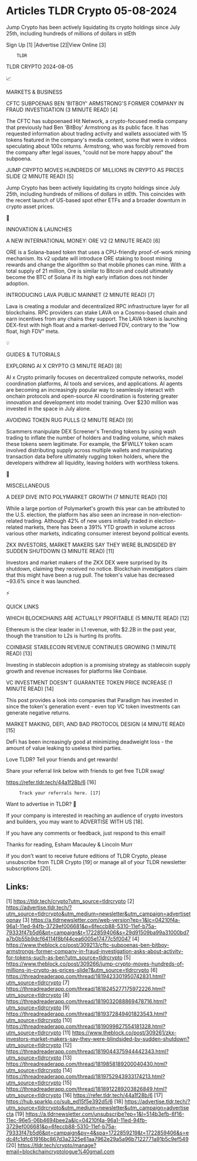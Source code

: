 # Articles TLDR Crypto 05-08-2024

Jump Crypto has been actively liquidating its crypto holdings since
July 25th, including hundreds of millions of dollars in stEth  

 Sign Up [1] |Advertise [2]|View Online [3] 

		TLDR 

TLDR CRYPTO 2024-08-05

📈 

MARKETS & BUSINESS

 CFTC SUBPOENAS BEN ‘BITBOY' ARMSTRONG'S FORMER COMPANY IN FRAUD
INVESTIGATION (3 MINUTE READ) [4] 

 The CFTC has subpoenaed Hit Network, a crypto-focused media company
that previously had Ben 'BitBoy' Armstrong as its public face. It has
requested information about trading activity and wallets associated
with 15 tokens featured in the company's media content, some that were
in videos speculating about 100x returns. Armstrong, who was forcibly
removed from the company after legal issues, "could not be more happy
about" the subpoena. 

 JUMP CRYPTO MOVES HUNDREDS OF MILLIONS IN CRYPTO AS PRICES SLIDE (2
MINUTE READ) [5] 

 Jump Crypto has been actively liquidating its crypto holdings since
July 25th, including hundreds of millions of dollars in stEth. This
coincides with the recent launch of US-based spot ether ETFs and a
broader downturn in crypto asset prices. 

🚀 

INNOVATION & LAUNCHES

 A NEW INTERNATIONAL MONEY: ORE V2 (2 MINUTE READ) [6] 

 ORE is a Solana-based token that uses a CPU-friendly proof-of-work
mining mechanism. Its v2 update will introduce ORE staking to boost
mining rewards and change the algorithm so that mobile phones can
mine. With a total supply of 21 million, Ore is similar to Bitcoin and
could ultimately become the BTC of Solana if its high early inflation
does not hinder adoption. 

 INTRODUCING LAVA PUBLIC MAINNET (2 MINUTE READ) [7] 

 Lava is creating a modular and decentralized RPC infrastructure layer
for all blockchains. RPC providers can stake LAVA on a Cosmos-based
chain and earn incentives from any chains they support. The LAVA token
is launching DEX-first with high float and a market-derived FDV,
contrary to the "low float, high FDV" meta. 

💡 

GUIDES & TUTORIALS

 EXPLORING AI X CRYPTO (3 MINUTE READ) [8] 

 AI x Crypto primarily focuses on decentralized compute networks,
model coordination platforms, AI tools and services, and applications.
AI agents are becoming an increasingly popular way to seamlessly
interact with onchain protocols and open-source AI coordination is
fostering greater innovation and development into model training. Over
$230 million was invested in the space in July alone. 

 AVOIDING TOKEN RUG PULLS (2 MINUTE READ) [9] 

 Scammers manipulate DEX Screener's Trending tokens by using wash
trading to inflate the number of holders and trading volume, which
makes these tokens seem legitimate. For example, the $FWILLY token
scam involved distributing supply across multiple wallets and
manipulating transaction data before ultimately rugging token holders,
where the developers withdrew all liquidity, leaving holders with
worthless tokens. 

🦄 

MISCELLANEOUS

 A DEEP DIVE INTO POLYMARKET GROWTH (7 MINUTE READ) [10] 

 While a large portion of Polymarket's growth this year can be
attributed to the U.S. election, the platform has also seen an
increase in non-election-related trading. Although 42% of new users
initially traded in election-related markets, there has been a 391%
YTD growth in volume across various other markets, indicating consumer
interest beyond political events. 

 ZKX INVESTORS, MARKET MAKERS SAY THEY WERE BLINDSIDED BY SUDDEN
SHUTDOWN (3 MINUTE READ) [11] 

 Investors and market makers of the ZKX DEX were surprised by its
shutdown, claiming they received no notice. Blockchain investigators
claim that this might have been a rug pull. The token's value has
decreased ~93.6% since it was launched. 

⚡ 

QUICK LINKS

 WHICH BLOCKCHAINS ARE ACTUALLY PROFITABLE (5 MINUTE READ) [12] 

 Ethereum is the clear leader in L1 revenue, with $2.2B in the past
year, though the transition to L2s is hurting its profits. 

 COINBASE STABLECOIN REVENUE CONTINUES GROWING (1 MINUTE READ) [13] 

 Investing in stablecoin adoption is a promising strategy as
stablecoin supply growth and revenue increases for platforms like
Coinbase. 

 VC INVESTMENT DOESN'T GUARANTEE TOKEN PRICE INCREASE (1 MINUTE READ)
[14] 

 This post provides a look into companies that Paradigm has invested
in since the token's generation event - even top VC token investments
can generate negative returns. 

 MARKET MAKING, DEFI, AND BAD PROTOCOL DESIGN (4 MINUTE READ) [15] 

 DeFi has been increasingly good at minimizing deadweight loss - the
amount of value leaking to useless third parties. 

Love TLDR? Tell your friends and get rewards!

 Share your referral link below with friends to get free TLDR swag! 

 https://refer.tldr.tech/44a1f28b/6 [16] 

		 Track your referrals here. [17] 

Want to advertise in TLDR? 📰

 If your company is interested in reaching an audience of crypto
investors and builders, you may want to ADVERTISE WITH US [18]. 

 If you have any comments or feedback, just respond to this email! 

Thanks for reading, 
Esham Macauley & Lincoln Murr 

If you don't want to receive future editions of TLDR Crypto, please
unsubscribe from TLDR Crypto [19] or manage all of your TLDR
newsletter subscriptions [20]. 

 

Links:
------
[1] https://tldr.tech/crypto?utm_source=tldrcrypto
[2] https://advertise.tldr.tech/?utm_source=tldrcrypto&utm_medium=newsletter&utm_campaign=advertisetopnav
[3] https://a.tldrnewsletter.com/web-version?ep=1&lc=04210f4a-96a1-11ed-94fb-3729ef006681&p=6feccb88-5310-11ef-b75a-79333f47b5d6&pt=campaign&t=1722859406&s=29d91509ba99a31000bd7a7b0b55b9dcf64114f8bf44cea6005e17477c5f0047
[4] https://www.theblock.co/post/309213/cftc-subpoenas-ben-bitboy-armstrongs-former-company-in-fraud-investigation-asks-about-activity-for-tokens-such-as-ben?utm_source=tldrcrypto
[5] https://www.theblock.co/post/309266/jump-crypto-moves-hundreds-of-millions-in-crypto-as-prices-slide?&utm_source=tldrcrypto
[6] https://threadreaderapp.com/thread/1819423301950742831.html?utm_source=tldrcrypto
[7] https://threadreaderapp.com/thread/1818245277175972226.html?utm_source=tldrcrypto
[8] https://threadreaderapp.com/thread/1819032088869478716.html?utm_source=tldrcrypto
[9] https://threadreaderapp.com/thread/1819372849401823543.html?utm_source=tldrcrypto
[10] https://threadreaderapp.com/thread/1819099827554181328.html?utm_source=tldrcrypto
[11] https://www.theblock.co/post/309261/zkx-investors-market-makers-say-they-were-blindsided-by-sudden-shutdown?utm_source=tldrcrypto
[12] https://threadreaderapp.com/thread/1819044375944442343.html?utm_source=tldrcrypto
[13] https://threadreaderapp.com/thread/1819858189200040430.html?utm_source=tldrcrypto
[14] https://threadreaderapp.com/thread/1819752943933174213.html?utm_source=tldrcrypto
[15] https://threadreaderapp.com/thread/1818912289203826849.html?utm_source=tldrcrypto
[16] https://refer.tldr.tech/44a1f28b/6
[17] https://hub.sparklp.co/sub_ed15f5e392d5/6
[18] https://advertise.tldr.tech/?utm_source=tldrcrypto&utm_medium=newsletter&utm_campaign=advertisecta
[19] https://a.tldrnewsletter.com/unsubscribe?ep=1&l=514b3efb-6f16-11ec-96e5-06b4694bee2a&lc=04210f4a-96a1-11ed-94fb-3729ef006681&p=6feccb88-5310-11ef-b75a-79333f47b5d6&pt=campaign&pv=4&spa=1722859219&t=1722859406&s=edc4fc1dfc61916bc867d3a2325e61aa7962e29a5a96b7122771a91b5c9ef549
[20] https://tldr.tech/crypto/manage?email=blockchaincryptologue%40gmail.com